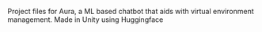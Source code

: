 Project files for Aura, a ML based chatbot that aids with virtual environment management. Made in Unity using Huggingface

